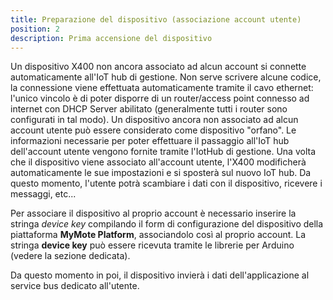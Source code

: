 ```yaml
---
title: Preparazione del dispositivo (associazione account utente)
position: 2
description: Prima accensione del dispositivo
---
```


Un dispositivo X400 non ancora associato ad alcun account si connette automaticamente all'IoT hub di gestione. Non serve scrivere alcune codice, la connessione viene effettuata automaticamente tramite il cavo ethernet: l'unico vincolo è di poter disporre di un router/access point connesso ad internet con DHCP Server abilitato (generalmente tutti i router sono configurati in tal modo).
Un dispositivo ancora non associato ad alcun account utente può essere considerato come dispositivo "orfano". Le informazioni necessarie per poter effettuare il passaggio all'IoT hub dell'account utente vengono fornite tramite l'IotHub di gestione. Una volta che il dispositivo viene associato all'account utente, l'X400 modificherà automaticamente le sue impostazioni e si sposterà sul nuovo IoT hub. Da questo momento, l'utente potrà scambiare i dati con il dispositivo, ricevere i messaggi, etc...

Per associare il dispositivo al proprio account è necessario inserire la stringa *device key* compilando il form di configurazione del dispositivo della piattaforma **MyMote Platform**, associandolo così al proprio account. La stringa **device key** può essere ricevuta tramite le librerie per Arduino (vedere la sezione dedicata).

Da questo momento in poi, il dispositivo invierà i dati dell'applicazione al service bus dedicato all'utente.
